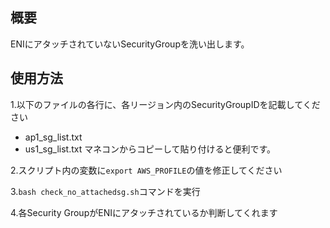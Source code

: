 ## 概要
ENIにアタッチされていないSecurityGroupを洗い出します。

## 使用方法
1.以下のファイルの各行に、各リージョン内のSecurityGroupIDを記載してください
- ap1_sg_list.txt
- us1_sg_list.txt
マネコンからコピーして貼り付けると便利です。

2.スクリプト内の変数に`export AWS_PROFILE`の値を修正してください

3.`bash check_no_attachedsg.sh`コマンドを実行

4.各Security GroupがENIにアタッチされているか判断してくれます